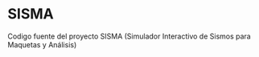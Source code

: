 # SISMA
Codigo fuente del proyecto SISMA (Simulador Interactivo de Sismos para Maquetas y Análisis)
